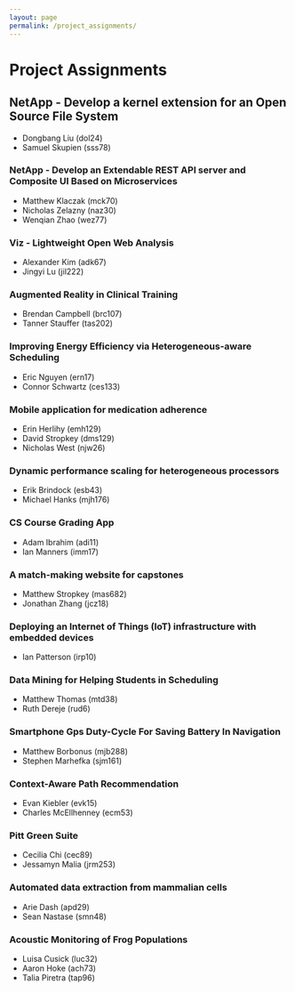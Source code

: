 ```yaml
---
layout: page
permalink: /project_assignments/
---
```


# Project Assignments

## NetApp - Develop a kernel extension for an Open Source File System
* Dongbang Liu (dol24)
* Samuel Skupien (sss78)


### NetApp - Develop an Extendable REST API server and Composite UI Based on Microservices
* Matthew Klaczak (mck70)
* Nicholas Zelazny (naz30)
* Wenqian Zhao (wez77)



### Viz - Lightweight Open Web Analysis
* Alexander Kim (adk67)
* Jingyi Lu (jil222)


### Augmented Reality in Clinical Training
* Brendan Campbell (brc107)
* Tanner Stauffer (tas202)


### Improving Energy Efficiency via Heterogeneous-aware Scheduling
* Eric Nguyen (ern17)
* Connor Schwartz (ces133)


### Mobile application for medication adherence
* Erin Herlihy (emh129)
* David Stropkey (dms129)
* Nicholas West (njw26)


### Dynamic performance scaling for heterogeneous processors
* Erik Brindock (esb43)
* Michael Hanks (mjh176)


### CS Course Grading App
* Adam Ibrahim (adi11)
* Ian Manners (imm17)


### A match-making website for capstones
* Matthew Stropkey (mas682)
* Jonathan Zhang (jcz18)


### Deploying an Internet of Things (IoT) infrastructure with embedded devices
* Ian Patterson (irp10)

### Data Mining for Helping Students in Scheduling
* Matthew Thomas (mtd38)
* Ruth Dereje (rud6)


### Smartphone Gps Duty-Cycle For Saving Battery In Navigation
* Matthew Borbonus (mjb288)
* Stephen Marhefka (sjm161)


### Context-Aware Path Recommendation
* Evan Kiebler (evk15)
* Charles McEllhenney (ecm53)


### Pitt Green Suite
* Cecilia Chi (cec89)
* Jessamyn Malia (jrm253)


### Automated data extraction from mammalian cells
* Arie Dash (apd29)
* Sean Nastase (smn48)


### Acoustic Monitoring of Frog Populations
* Luisa Cusick (luc32)
* Aaron Hoke (ach73)
* Talia Piretra (tap96)
